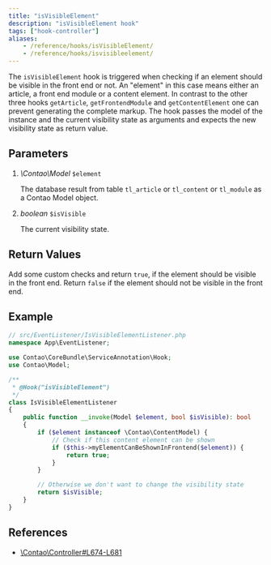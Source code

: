 ```yaml
---
title: "isVisibleElement"
description: "isVisibleElement hook"
tags: ["hook-controller"]
aliases:
    - /reference/hooks/isVisibleElement/
    - /reference/hooks/isvisibleelement/
---
```



The `isVisibleElement` hook is triggered when checking if an element should be
visible in the front end or not. An "element" in this case means either an article,
a front end module or a content element. In contrast to the other three hooks
`getArticle`, `getFrontendModule` and `getContentElement` one can prevent generating
the complete markup. The hook passes the model of the instance and the current
visibility state as arguments and expects the new visibility state as return value.


## Parameters

1. *\Contao\Model* `$element`

    The database result from table `tl_article` or `tl_content` or `tl_module` as a
    Contao Model object.

2. *boolean* `$isVisible`

    The current visibility state.


## Return Values

Add some custom checks and return `true`, if the element should be visible in the front end.
Return `false` if the element should not be visible in the front end.


## Example

```php
// src/EventListener/IsVisibleElementListener.php
namespace App\EventListener;

use Contao\CoreBundle\ServiceAnnotation\Hook;
use Contao\Model;

/**
 * @Hook("isVisibleElement")
 */
class IsVisibleElementListener
{
    public function __invoke(Model $element, bool $isVisible): bool
    {
        if ($element instanceof \Contao\ContentModel) {
            // Check if this content element can be shown
            if ($this->myElementCanBeShownInFrontend($element)) {
                return true;
            }
        }

        // Otherwise we don't want to change the visibility state
        return $isVisible;
    }
}
```


## References

* [\Contao\Controller#L674-L681](https://github.com/contao/contao/blob/4.7.6/core-bundle/src/Resources/contao/library/Contao/Controller.php#L674-L681)
